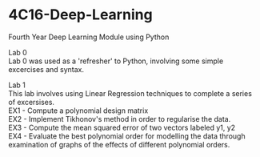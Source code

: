 # 4C16-Deep-Learning
Fourth Year Deep Learning Module using Python 

Lab 0 <br />
Lab 0 was used as a 'refresher' to Python, involving some simple excercises and syntax. <br />

Lab 1 <br />
This lab involves using Linear Regression techniques to complete a series of excersises. <br />
EX1 - Compute a polynomial design matrix <br />
EX2 - Implement Tikhonov's method in order to regularise the data.  <br /> 
EX3 - Compute the mean squared error of two vectors labeled y1, y2 <br />
EX4 - Evaluate the best polynomial order for modelling the data through examination of graphs of the effects of different polynomial orders. <br />

